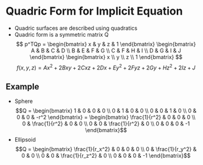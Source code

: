 # Quadric Form for Implicit Equation
- Quadric surfaces are described using quadratics
- Quadric form is a symmetric matrix Q
$$ p^TQp = 
\begin{bmatrix}
x & y & z & 1
\end{bmatrix}
\begin{bmatrix}
A & B & C & D \\
B & E & F & G \\
C & F & H & I \\
D & G & I & J
\end{bmatrix}
\begin{bmatrix}
x \\
y \\
z \\
1
\end{bmatrix}
$$
$$f(x, y, z) = Ax^2 + 2Bxy + 2Cxz + 2Dx + Ey^2 + 2Fyz + 2Gy + Hz^2 + 2Iz + J$$
## Example
- Sphere
$$Q = \begin{bmatrix}
1 & 0 & 0 & 0 \\
0 & 1 & 0 & 0 \\
0 & 0 & 1 & 0 \\
0 & 0 & 0 & -r^2
\end{bmatrix} = \begin{bmatrix}
\frac{1}{r^2} & 0 & 0 & 0 \\
0 & \frac{1}{r^2} & 0 & 0 \\
0 & 0 & \frac{1}{r^2} & 0 \\
0 & 0 & 0 & -1
\end{bmatrix}$$
- Ellipsoid
$$Q = \begin{bmatrix}
\frac{1}{r_x^2} & 0 & 0 & 0 \\
0 & \frac{1}{r_y^2} & 0 & 0 \\
0 & 0 & \frac{1}{r_z^2} & 0 \\
0 & 0 & 0 & -1
\end{bmatrix}$$
